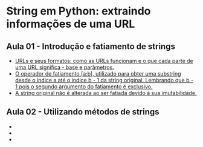 # String em Python: extraindo informações de uma URL

## Aula 01 - Introdução e fatiamento de strings
* [URLs e seus formatos: como as URLs funcionam e o que cada parte de uma URL significa - base e parâmetros.](#)
* [O operador de fatiamento [a:b], utilizado para obter uma substring desde o índice a até o índice b - 1 da string original. Lembrando que b - 1 pois o segundo argumento do fatiamento é exclusivo.](#)
* [A string original não é alterada ao ser fatiada devido à sua imutabilidade.](#)

## Aula 02 - Utilizando métodos de strings
* [](#)
* [](#)
* [](#)